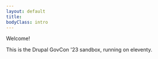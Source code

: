 ```yaml
---
layout: default
title:
bodyClass: intro
---
```


<div class="grid-container">
  <div class="padding-2">
    <p class="font-sans-3xl margin-bottom-0 text-bold">Welcome!</p>
    <p class="font-sans-3xl margin-top-1 text-light">This is the Drupal GovCon '23 sandbox, running on eleventy.</p>
  </div>
</div>
